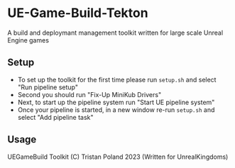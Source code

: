 # UE-Game-Build-Tekton
A build and deploymant management toolkit written for large scale Unreal Engine games

## Setup
- To set up the toolkit for the first time please run ``setup.sh`` and select "Run pipeline setup"
- Second you should run "Fix-Up MiniKub Drivers"
- Next, to start up the pipeline system run "Start UE pipeline system"
- Once your pipeline is started, in a new window re-run ``setup.sh`` and select "Add pipeline task"


## Usage

UEGameBuild Toolkit (C) Tristan Poland 2023 (Written for UnrealKingdoms)
